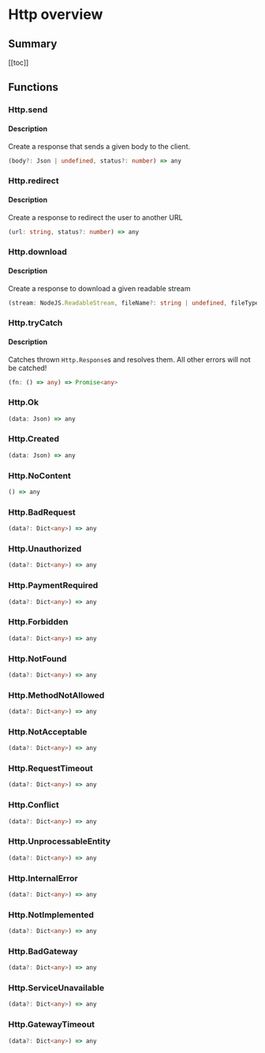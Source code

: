 # Http overview

## Summary

[[toc]]

## Functions

### Http.send

#### Description

Create a response that sends a given body to the client.

```ts
(body?: Json | undefined, status?: number) => any
```

### Http.redirect

#### Description

Create a response to redirect the user to another URL

```ts
(url: string, status?: number) => any
```

### Http.download

#### Description

Create a response to download a given readable stream

```ts
(stream: NodeJS.ReadableStream, fileName?: string | undefined, fileType?: string | undefined) => any
```

### Http.tryCatch

#### Description

Catches thrown `Http.Response`s and resolves them.
All other errors will not be catched!

```ts
(fn: () => any) => Promise<any>
```

### Http.Ok

```ts
(data: Json) => any
```

### Http.Created

```ts
(data: Json) => any
```

### Http.NoContent

```ts
() => any
```

### Http.BadRequest

```ts
(data?: Dict<any>) => any
```

### Http.Unauthorized

```ts
(data?: Dict<any>) => any
```

### Http.PaymentRequired

```ts
(data?: Dict<any>) => any
```

### Http.Forbidden

```ts
(data?: Dict<any>) => any
```

### Http.NotFound

```ts
(data?: Dict<any>) => any
```

### Http.MethodNotAllowed

```ts
(data?: Dict<any>) => any
```

### Http.NotAcceptable

```ts
(data?: Dict<any>) => any
```

### Http.RequestTimeout

```ts
(data?: Dict<any>) => any
```

### Http.Conflict

```ts
(data?: Dict<any>) => any
```

### Http.UnprocessableEntity

```ts
(data?: Dict<any>) => any
```

### Http.InternalError

```ts
(data?: Dict<any>) => any
```

### Http.NotImplemented

```ts
(data?: Dict<any>) => any
```

### Http.BadGateway

```ts
(data?: Dict<any>) => any
```

### Http.ServiceUnavailable

```ts
(data?: Dict<any>) => any
```

### Http.GatewayTimeout

```ts
(data?: Dict<any>) => any
```

